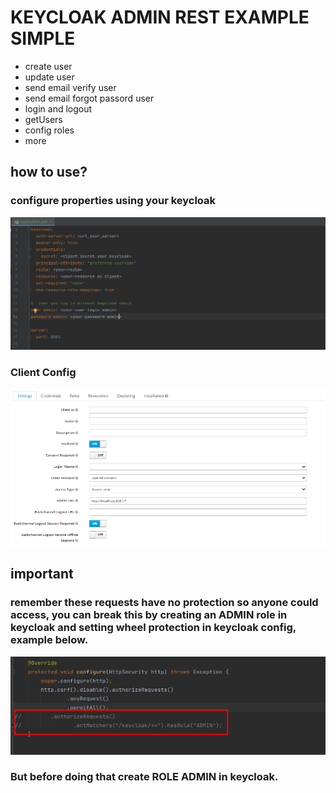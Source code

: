 # KEYCLOAK ADMIN REST EXAMPLE SIMPLE

* create user
* update user
* send email verify user
* send email forgot passord user
* login and logout
* getUsers
* config roles
* more

## how to use?

### configure properties using your keycloak

![Alt text](config.png "config")


### Client Config

![Alt text](cliente_config.png "client_config")


## important

### remember these requests have no protection so anyone could access, you can break this by creating an ADMIN role in keycloak and setting wheel protection in keycloak config, example below.

![Alt text](admin.png "admin")


### But before doing that create ROLE ADMIN in keycloak.